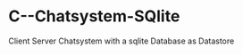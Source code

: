 C--Chatsystem-SQlite
====================

Client Server Chatsystem with a sqlite Database as Datastore
